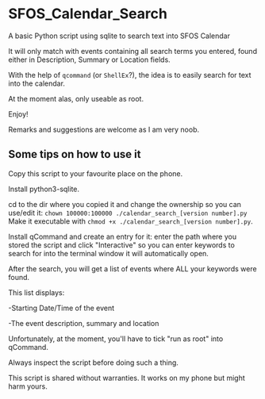 # SFOS_Calendar_Search
A basic Python script using sqlite to search text into SFOS Calendar

It will only match with events containing all search terms you entered, found either in Description, Summary or Location fields.

With the help of ```qcommand``` (or ```ShellEx```?), the idea is to easily search for text into the calendar.

At the moment alas, only useable as root.

Enjoy!

Remarks and suggestions are welcome as I am very noob.


## Some tips on how to use it
Copy this script to your favourite place on the phone.

Install python3-sqlite.

cd to the dir where you copied it and change the ownership so you can use/edit it: ```chown 100000:100000 ./calendar_search_[version number].py```
Make it executable with ```chmod +x ./calendar_search_[version number].py```.

Install qCommand and create an entry for it: enter the path where you stored the script and click "Interactive" so you can enter keywords to search for into the terminal window it will automatically open.


After the search, you will get a list of events where ALL your keywords were found.

This list displays:

-Starting Date/Time of the event

-The event description, summary and location

Unfortunately, at the moment, you'll have to tick "run as root" into qCommand. 

Always inspect the script before doing such a thing.

This script is shared without warranties. It works on my phone but might harm yours.
